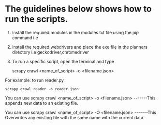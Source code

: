 # The guidelines below shows how to run the scripts.

1. Install the required modules in the modules.txt file using the pip command i.e

2. Install the required webdrivers and place the exe file in the planners directory i.e geckodriver,chromedriver

3. To run a specific script, open the terminal and type 

	scrapy crawl <name_of_script> -o <filename.json>

For example: to run reader.py

	scrapy crawl reader -o reader.json

You can use scrapy crawl <name_of_script> -o <filename.json> -------This appends new data to an existing file. 


You can use scrapy crawl <name_of_script> -O <filename.json> -------This Overwrites any existing file with the same name with the current data.

